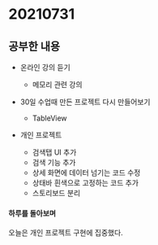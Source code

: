 # 20210731

## 공부한 내용
+ 온라인 강의 듣기
  - 메모리 관련 강의

+ 30일 수업때 만든 프로젝트 다시 만들어보기
  - TableView

+ 개인 프로젝트
  - 검색탭 UI 추가
  - 검색 기능 추가
  - 상세 화면에 데이터 넘기는 코드 수정
  - 상태바 흰색으로 고정하는 코드 추가
  - 스토리보드 분리


#### 하루를 돌아보며
오늘은 개인 프로젝트 구현에 집중했다.
